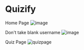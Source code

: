 # Quizify

Home Page
![image](https://github.com/FI-Nabil/Quizify/assets/63797144/a24693b8-1bb7-4372-85c8-e516fefc6b29)

Don't take blank username
![image](https://github.com/FI-Nabil/Quizify/assets/63797144/d95cd37e-76e1-42b7-9a13-c2ce9223a035)

Quiz Page
![quizpage](https://github.com/FI-Nabil/Quizify/assets/63797144/d8ee86a1-0bdf-45f9-89c5-c558f448d060)


